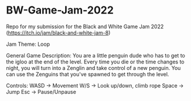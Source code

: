 # BW-Game-Jam-2022
Repo for my submission for the Black and White Game Jam 2022 (https://itch.io/jam/black-and-white-jam-8)

Jam Theme: Loop

General Game Description:
You are a little penguin dude who has to get to the igloo at the end of the level. Every time you die or the time changes to night, you will turn into a Zenglin and take control of a new penguin. You can use the Zenguins that you've spawned to get through the level.

Controls:
WASD -> Movement
W/S -> Look up/down, climb rope
Space -> Jump
Esc -> Pause/Unpause
